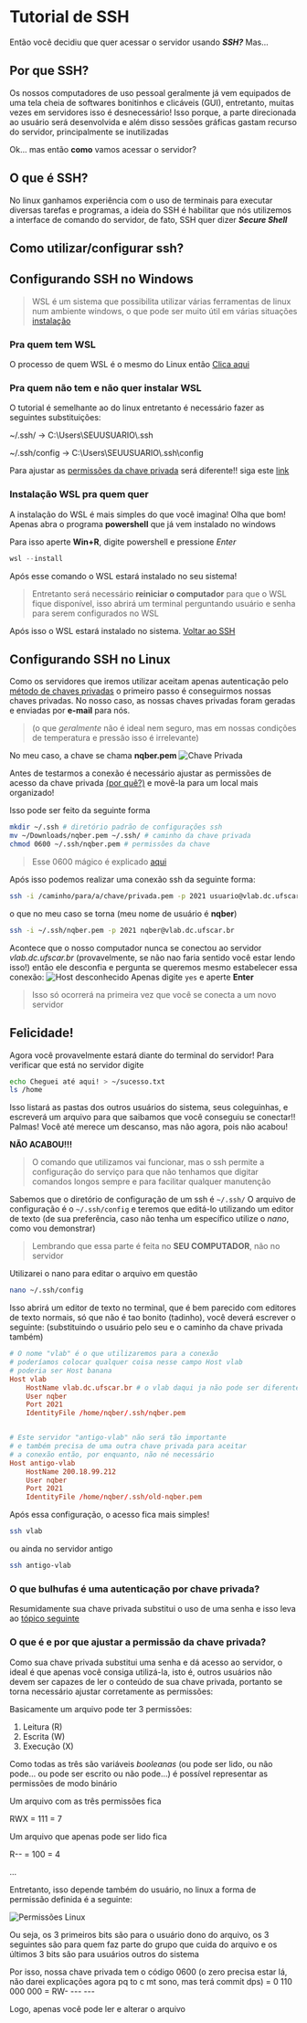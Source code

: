 # Tutorial de SSH

Então você decidiu que quer acessar o servidor usando _**SSH?**_
Mas...
## Por que SSH?
Os nossos computadores de uso pessoal geralmente já vem equipados de uma tela cheia de softwares bonitinhos e clicáveis (GUI), entretanto, muitas vezes em servidores isso é desnecessário! Isso porque, a parte direcionada ao usuário será desenvolvida e além disso sessões gráficas gastam recurso do servidor, principalmente se inutilizadas

Ok... mas então **como** vamos acessar o servidor?

## O que é SSH?
No linux ganhamos experiência com o uso de terminais para executar diversas tarefas e programas, a ideia do SSH é habilitar que nós utilizemos a interface de comando do servidor, de fato, SSH quer dizer _**Secure Shell**_

## Como utilizar/configurar ssh?
## Configurando SSH no Windows
> WSL é um sistema que possibilita utilizar várias ferramentas de linux num ambiente windows, o que pode ser muito útil em várias situações [instalação](#instalação-wsl-pra-quem-quer)

### Pra quem tem WSL
O processo de quem WSL é o mesmo do Linux então
[Clica aqui]()
### Pra quem não tem e não quer instalar WSL
O tutorial é semelhante ao do linux entretanto é necessário fazer as seguintes substituições:

~/.ssh/ -> C:\\Users\\SEUUSUARIO\\.ssh

~/.ssh/config -> C:\\Users\\SEUUSUARIO\\.ssh\\config

Para ajustar as [permissões da chave privada](#o-que-é-e-por-que-ajustar-a-permissão-da-chave-privada) será diferente!!
siga este [link](https://superuser.com/a/1296046)

### Instalação WSL pra quem quer
A instalação do WSL é mais simples do que você imagina! Olha que bom!
Apenas abra o programa __powershell__ que já vem instalado no windows

Para isso aperte **Win+R**, digite powershell e pressione *Enter*
```powershell
wsl --install
```
Após esse comando o WSL estará instalado no seu sistema!
> Entretanto será necessário **reiniciar o computador** para que o WSL fique disponível, isso abrirá um terminal perguntando usuário e senha para serem configurados no WSL


Após isso o WSL estará instalado no sistema.
[Voltar ao SSH](#pra-quem-tem-wsl)


## Configurando SSH no Linux
Como os servidores que iremos utilizar aceitam apenas autenticação pelo [método de chaves privadas](#o-que-bulhufas-é-uma-autenticação-por-chave-privada) o primeiro passo é conseguirmos nossas chaves privadas. No nosso caso, as nossas chaves privadas foram geradas e enviadas por **e-mail** para nós.
> (o que _geralmente_ não é ideal nem seguro, mas em nossas condições de temperatura e pressão isso é irrelevante)

No meu caso, a chave se chama **nqber.pem**
<img alt="Chave Privada" src="tutorial-chave-privada.png"/>


Antes de testarmos a conexão é necessário ajustar as 
permissões de acesso da chave privada [(por quê?)](#o-que-é-e-por-que-ajustar-a-permissão-da-chave-privada) e movê-la para um local mais organizado!

Isso pode ser feito da seguinte forma
```zsh
mkdir ~/.ssh # diretório padrão de configurações ssh
mv ~/Downloads/nqber.pem ~/.ssh/ # caminho da chave privada
chmod 0600 ~/.ssh/nqber.pem # permissões da chave
```
> Esse 0600 mágico é explicado [aqui](#o-que-é-e-por-que-ajustar-a-permissão-da-chave-privada)

Após isso podemos realizar uma conexão ssh da seguinte forma:
```zsh
ssh -i /caminho/para/a/chave/privada.pem -p 2021 usuario@vlab.dc.ufscar.br
```
o que no meu caso se torna (meu nome de usuário é **nqber**)
```zsh
ssh -i ~/.ssh/nqber.pem -p 2021 nqber@vlab.dc.ufscar.br
```
Acontece que o nosso computador nunca se conectou ao servidor _vlab.dc.ufscar.br_ (provavelmente, se não nao faria sentido você estar lendo isso!) então ele desconfia e pergunta se queremos mesmo estabelecer essa conexão:
![Host desconhecido](./tutorial-unkown-ssh-host.png)
Apenas digite `yes` e aperte **Enter**
> Isso só ocorrerá na primeira vez que você se conecta a um novo servidor

## Felicidade!
Agora você provavelmente estará diante do terminal do servidor!
Para verificar que está no servidor digite 
```zsh
echo Cheguei até aqui! > ~/sucesso.txt
ls /home
```
Isso listará as pastas dos outros usuários do sistema, seus coleguinhas, e escreverá um arquivo para que saibamos que você conseguiu se conectar!!
Palmas! Você até merece um descanso, mas não agora, pois não acabou!

**NÃO ACABOU!!!**

> O comando que utilizamos vai funcionar, mas o ssh permite a configuração do serviço para que não tenhamos que digitar comandos longos sempre e para facilitar qualquer manutenção

Sabemos que o diretório de configuração de um ssh é `~/.ssh/`
O arquivo de configuração é o `~/.ssh/config` e teremos que editá-lo utilizando um editor de texto (de sua preferência, caso não tenha um específico utilize o _nano_, como vou demonstrar)
> Lembrando que essa parte é feita no **SEU COMPUTADOR**, não no servidor

Utilizarei o nano para editar o arquivo em questão
```zsh
nano ~/.ssh/config
```
Isso abrirá um editor de texto no terminal, que é bem parecido com editores de texto normais, só que não é tao bonito (tadinho), você deverá escrever o seguinte:
(substituindo o usuário pelo seu e o caminho da chave privada também)
```conf
# O nome "vlab" é o que utilizaremos para a conexão 
# poderíamos colocar qualquer coisa nesse campo Host vlab
# poderia ser Host banana
Host vlab
    HostName vlab.dc.ufscar.br # o vlab daqui ja não pode ser diferente, pois faz parte do domínio do servidor
    User nqber
    Port 2021
    IdentityFile /home/nqber/.ssh/nqber.pem


# Este servidor "antigo-vlab" não será tão importante
# e também precisa de uma outra chave privada para aceitar
# a conexão então, por enquanto, não né necessário
Host antigo-vlab
    HostName 200.18.99.212
    User nqber
    Port 2021
    IdentityFile /home/nqber/.ssh/old-nqber.pem
```

Após essa configuração, o acesso fica mais simples!
```zsh
ssh vlab
```
ou ainda no servidor antigo
```zsh
ssh antigo-vlab
```

### O que bulhufas é uma autenticação por chave privada?
Resumidamente sua chave privada substitui o uso de uma senha e isso leva ao [tópico seguinte](#o-que-é-e-por-que-ajustar-a-permissão-da-chave-privada)
### O que é e por que ajustar a permissão da chave privada?
Como sua chave privada substitui uma senha e dá acesso ao servidor, o ideal é que apenas você consiga utilizá-la, isto é, outros usuários não devem ser capazes de ler o conteúdo de sua chave privada, portanto se torna necessário ajustar corretamente as permissões:

Basicamente um arquivo pode ter 3 permissões:
1. Leitura  (R)
2. Escrita  (W)
3. Execução (X)

Como todas as três são variáveis _booleanas_ (ou pode ser lido, ou não pode... ou pode ser escrito ou não pode...) é possível representar as permissões de modo binário

Um arquivo com as três permissões fica

RWX = 111 = 7

Um arquivo que apenas pode ser lido fica

R-- = 100 = 4

...

Entretanto, isso depende também do usuário, no linux a forma de permissão definida é a seguinte:

![Permissões Linux](https://avabodha.in/content/images/2021/07/permissions-1.png)

Ou seja, os 3 primeiros bits são para o usuário dono do arquivo, os 3 seguintes são para quem faz parte do grupo que cuida do arquivo e os últimos 3 bits são para usuários outros do sistema

Por isso, nossa chave privada tem o código 0600 (o zero precisa estar lá, não darei explicações agora pq to c mt sono, mas terá commit dps) = 0 110 000 000 = RW- --- ---

Logo, apenas você pode ler e alterar o arquivo